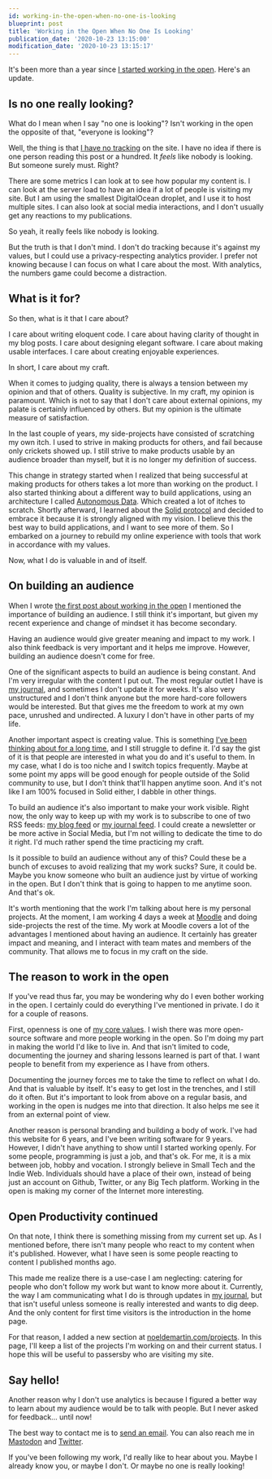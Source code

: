 ```yaml
---
id: working-in-the-open-when-no-one-is-looking
blueprint: post
title: 'Working in the Open When No One Is Looking'
publication_date: '2020-10-23 13:15:00'
modification_date: '2020-10-23 13:15:17'
---
```


It's been more than a year since [I started working in the open](https://noeldemartin.com/blog/open-productivity). Here's an update.

## Is no one really looking?

What do I mean when I say "no one is looking"? Isn't working in the open the opposite of that, "everyone is looking"?

Well, the thing is that [I have no tracking](https://noeldemartin.com/site) on the site. I have no idea if there is one person reading this post or a hundred. It _feels_ like nobody is looking. But someone surely must. Right?

There are some metrics I can look at to see how popular my content is. I can look at the server load to have an idea if a lot of people is visiting my site. But I am using the smallest DigitalOcean droplet, and I use it to host multiple sites. I can also look at social media interactions, and I don't usually get any reactions to my publications.

So yeah, it really feels like nobody is looking.

But the truth is that I don't mind. I don't do tracking because it's against my values, but I could use a privacy-respecting analytics provider. I prefer not knowing because I can focus on what I care about the most. With analytics, the numbers game could become a distraction.

## What is it for?

So then, what is it that I care about?

I care about writing eloquent code. I care about having clarity of thought in my blog posts. I care about designing elegant software. I care about making usable interfaces. I care about creating enjoyable experiences.

In short, I care about my craft.

When it comes to judging quality, there is always a tension between my opinion and that of others. Quality is subjective. In my craft, my opinion is paramount. Which is not to say that I don't care about external opinions, my palate is certainly influenced by others. But my opinion is the ultimate measure of satisfaction.

In the last couple of years, my side-projects have consisted of scratching my own itch. I used to strive in making products for others, and fail because only crickets showed up. I still strive to make products usable by an audience broader than myself, but it is no longer my definition of success.

This change in strategy started when I realized that being successful at making products for others takes a lot more than working on the product. I also started thinking about a different way to build applications, using an architecture I called [Autonomous Data](https://noeldemartin.github.io/autonomous-data/). Which created a lot of itches to scratch. Shortly afterward, I learned about the [Solid protocol](https://solidproject.org/) and decided to embrace it because it is strongly aligned with my vision. I believe this the best way to build applications, and I want to see more of them. So I embarked on a journey to rebuild my online experience with tools that work in accordance with my values.

Now, what I do is valuable in and of itself.

## On building an audience

When I wrote [the first post about working in the open](https://noeldemartin.com/blog/open-productivity) I mentioned the importance of building an audience. I still think it's important, but given my recent experience and change of mindset it has become secondary.

Having an audience would give greater meaning and impact to my work. I also think feedback is very important and it helps me improve. However, building an audience doesn't come for free.

One of the significant aspects to build an audience is being constant. And I'm very irregular with the content I put out. The most regular outlet I have is [my journal](https://noeldemartin.com/now), and sometimes I don't update it for weeks. It's also very unstructured and I don't think anyone but the more hard-core followers would be interested. But that gives me the freedom to work at my own pace, unrushed and undirected. A luxury I don't have in other parts of my life.

Another important aspect is creating value. This is something [I've been thinking about for a long time](https://noeldemartin.com/blog/in-the-search-of-value), and I still struggle to define it. I'd say the gist of it is that people are interested in what you do and it's useful to them. In my case, what I do is too niche and I switch topics frequently. Maybe at some point my apps will be good enough for people outside of the Solid community to use, but I don't think that'll happen anytime soon. And it's not like I am 100% focused in Solid either, I dabble in other things.

To build an audience it's also important to make your work visible. Right now, the only way to keep up with my work is to subscribe to one of two RSS feeds: [my blog feed](https://noeldemartin.com/blog/rss.xml) or [my journal feed](https://noeldemartin.com/now/rss.xml). I could create a newsletter or be more active in Social Media, but I'm not willing to dedicate the time to do it right. I'd much rather spend the time practicing my craft.

Is it possible to build an audience without any of this? Could these be a bunch of excuses to avoid realizing that my work sucks? Sure, it could be. Maybe you know someone who built an audience just by virtue of working in the open. But I don't think that is going to happen to me anytime soon. And that's ok.

It's worth mentioning that the work I'm talking about here is my personal projects. At the moment, I am working 4 days a week at [Moodle](https://moodle.com/) and doing side-projects the rest of the time. My work at Moodle covers a lot of the advantages I mentioned about having an audience. It certainly has greater impact and meaning, and I interact with team mates and members of the community. That allows me to focus in my craft on the side.

## The reason to work in the open

If you've read thus far, you may be wondering why do I even bother working in the open. I certainly could do everything I've mentioned in private. I do it for a couple of reasons.

First, openness is one of [my core values](/#my-values). I wish there was more open-source software and more people working in the open. So I'm doing my part in making the world I'd like to live in. And that isn't limited to code, documenting the journey and sharing lessons learned is part of that. I want people to benefit from my experience as I have from others.

Documenting the journey forces me to take the time to reflect on what I do. And that is valuable by itself. It's easy to get lost in the trenches, and I still do it often. But it's important to look from above on a regular basis, and working in the open is nudges me into that direction. It also helps me see it from an external point of view.

Another reason is personal branding and building a body of work. I've had this website for 6 years, and I've been writing software for 9 years. However, I didn't have anything to show until I started working openly. For some people, programming is just a job, and that's ok. For me, it is a mix between job, hobby and vocation. I strongly believe in Small Tech and the Indie Web. Individuals should have a place of their own, instead of being just an account on Github, Twitter, or any Big Tech platform. Working in the open is making my corner of the Internet more interesting.

## Open Productivity continued

On that note, I think there is something missing from my current set up. As I mentioned before, there isn't many people who react to my content when it's published. However, what I have seen is some people reacting to content I published months ago.

This made me realize there is a use-case I am neglecting: catering for people who don't follow my work but want to know more about it. Currently, the way I am communicating what I do is through updates in [my journal](/tasks), but that isn't useful unless someone is really interested and wants to dig deep. And the only content for first time visitors is the introduction in the home page.

For that reason, I added a new section at [noeldemartin.com/projects](/projects). In this page, I'll keep a list of the projects I'm working on and their current status. I hope this will be useful to passersby who are visiting my site.

## Say hello!

Another reason why I don't use analytics is because I figured a better way to learn about my audience would be to talk with people. But I never asked for feedback... until now!

The best way to contact me is to [send an email](mailto:noeldemartin@hey.com?subject=Hi+there!). You can also reach me in [Mastodon](https://noeldemartin.social) and [Twitter](https://twitter.com/NoelDeMartin).

If you've been following my work, I'd really like to hear about you. Maybe I already know you, or maybe I don't. Or maybe no one is really looking!
